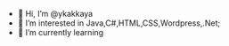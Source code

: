 - 👋 Hi, I’m @ykakkaya
- 👀 I’m interested in Java,C#,HTML,CSS,Wordpress,.Net;
- 🌱 I’m currently learning 


<!---
ykakkaya/ykakkaya is a ✨ special ✨ repository because its `README.md` (this file) appears on your GitHub profile.
You can click the Preview link to take a look at your changes.
--->
